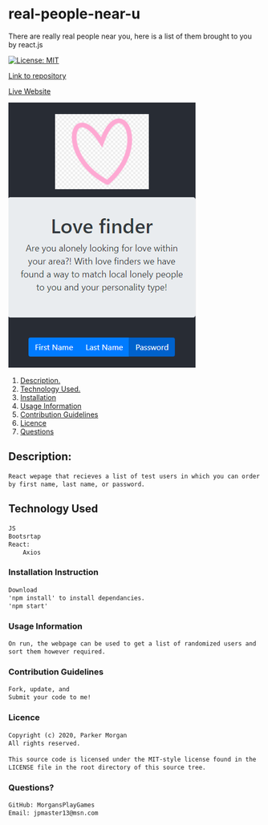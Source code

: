 # real-people-near-u
There are really real people near you, here is a list of them brought to you by react.js

[![License: MIT](https://img.shields.io/badge/License-MIT-yellow.svg)](https://opensource.org/licenses/MIT)

[Link to repository](https://github.com/MorgansPlayGames/real-people-near-u)

[Live Website](https://parkers-googlebooks.herokuapp.com/)

![Love finder pic](./public/love-finder.png)

1. [ Description. ](#description)
2. [ Technology Used.](#technology-used)
2. [ Installation ](#installation-instructions)
3. [ Usage Information ](#usage-information)
4. [ Contribution Guidelines ](#contribution-guidelines)
5. [ Licence ](#licence)
6. [ Questions ](#questions?)

## Description:
    React wepage that recieves a list of test users in which you can order by first name, last name, or password.

## Technology Used
    JS
    Bootsrtap
    React:
        Axios
    

### Installation Instruction 
    Download
    'npm install' to install dependancies.
    'npm start'
 
### Usage Information
    On run, the webpage can be used to get a list of randomized users and sort them however required.

### Contribution Guidelines
    Fork, update, and
    Submit your code to me!

### Licence 
    Copyright (c) 2020, Parker Morgan
    All rights reserved.
        
    This source code is licensed under the MIT-style license found in the
    LICENSE file in the root directory of this source tree.

### Questions?
    GitHub: MorgansPlayGames
    Email: jpmaster13@msn.com